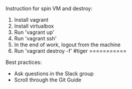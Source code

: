 
Instruction for spin VM and destroy: 
1. Install vagrant 
2. Install virtualbox 
3. Run 'vagrant up' 
4. Run 'vagrant ssh' 
5. In the end of work, logout from the machine 
6. Run 'vagrant destroy -f'
#tiger
===========

Best practices:
* Ask questions in the Slack group
* Scroll through the Git Guide



